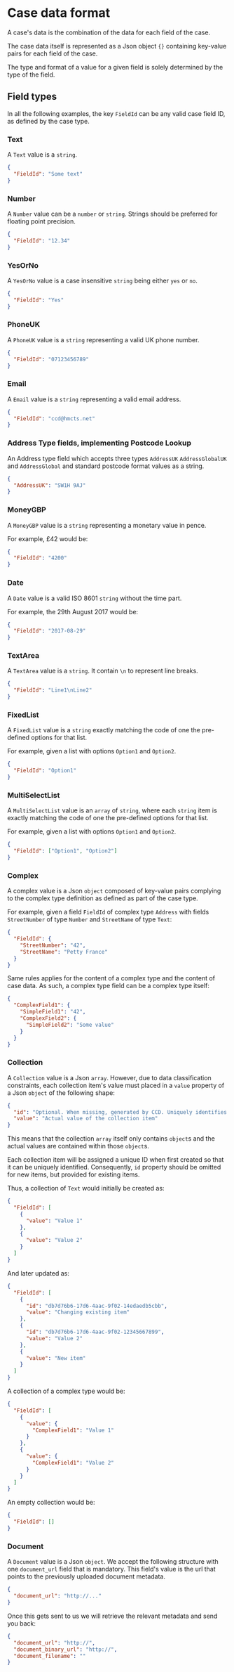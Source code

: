 # Case data format

A case's data is the combination of the data for each field of the case.

The case data itself is represented as a Json object `{}` containing key-value pairs for each field of the case.

The type and format of a value for a given field is solely determined by the type of the field.

## Field types

In all the following examples, the key `FieldId` can be any valid case field ID, as defined by the case type.

### Text

A `Text` value is a `string`.

```json
{
  "FieldId": "Some text"
}
```

### Number

A `Number` value can be a `number` or `string`. Strings should be preferred for floating point precision.

```json
{
  "FieldId": "12.34"
}
```

### YesOrNo

A `YesOrNo` value is a case insensitive `string` being either `yes` or `no`.

```json
{
  "FieldId": "Yes"
}
```

### PhoneUK

A `PhoneUK` value is a `string` representing a valid UK phone number.

```json
{
  "FieldId": "07123456789"
}
```

### Email

A `Email` value is a `string` representing a valid email address.

```json
{
  "FieldId": "ccd@hmcts.net"
}
```
### Address Type fields, implementing Postcode Lookup 
An Address type field which accepts three types `AddressUK` `AddressGlobalUK` and `AddressGlobal` and standard postcode format values as a string.

```json
{
  "AddressUK": "SW1H 9AJ"
}
```

### MoneyGBP

A `MoneyGBP` value is a `string` representing a monetary value in pence.

For example, £42 would be:

```json
{
  "FieldId": "4200"
}
```

### Date

A `Date` value is a valid ISO 8601 `string` without the time part.

For example, the 29th August 2017 would be:

```json
{
  "FieldId": "2017-08-29"
}
```

### TextArea

A `TextArea` value is a `string`. It contain `\n` to represent line breaks.

```json
{
  "FieldId": "Line1\nLine2"
}
```

### FixedList

A `FixedList` value is a `string` exactly matching the code of one the pre-defined options for that list.

For example, given a list with options `Option1` and `Option2`.

```json
{
  "FieldId": "Option1"
}
```

### MultiSelectList

A `MultiSelectList` value is an `array` of `string`, where each `string` item is exactly matching the code of one the pre-defined options for that list.

For example, given a list with options `Option1` and `Option2`.

```json
{
  "FieldId": ["Option1", "Option2"]
}
```

### Complex

A complex value is a Json `object` composed of key-value pairs complying to the complex type definition as defined as part of the case type.

For example, given a field `FieldId` of complex type `Address` with fields `StreetNumber` of type `Number` and `StreetName` of type `Text`:

```json
{
  "FieldId": {
    "StreetNumber": "42",
    "StreetName": "Petty France"
  }
}
```

Same rules applies for the content of a complex type and the content of case data.
As such, a complex type field can be a complex type itself:

```json
{
  "ComplexField1": {
    "SimpleField1": "42",
    "ComplexField2": {
      "SimpleField2": "Some value"
    }
  }
}
```

### Collection

A `Collection` value is a Json `array`. However, due to data classification constraints, each collection item's value must placed in a `value` property of a Json `object` of the following shape:

```json
{
  "id": "Optional. When missing, generated by CCD. Uniquely identifies a collection item",
  "value": "Actual value of the collection item"
}
```

This means that the collection `array` itself only contains `object`s and the actual values are contained within those `object`s.

Each collection item will be assigned a unique ID when first created so that it can be uniquely identified. Consequently, `id` property should be omitted for new items, but provided for existing items.

Thus, a collection of `Text` would initially be created as:

```json
{
  "FieldId": [
    {
      "value": "Value 1"
    },
    {
      "value": "Value 2"
    }
  ]
}
```

And later updated as:

```json
{
  "FieldId": [
    {
      "id": "db7d76b6-17d6-4aac-9f02-14edaedb5cbb",
      "value": "Changing existing item"
    },
    {
      "id": "db7d76b6-17d6-4aac-9f02-12345667899",
      "value": "Value 2"
    },
    {
      "value": "New item"
    }
  ]
}
```

A collection of a complex type would be:

```json
{
  "FieldId": [
    {
      "value": {
        "ComplexField1": "Value 1"
      }
    },
    {
      "value": {
        "ComplexField1": "Value 2"
      }
    }
  ]
}
```

An empty collection would be:

```json
{
  "FieldId": []
}
```

### Document

A `Document` value is a Json `object`. We accept the following structure with one `document_url` field that is mandatory. This field's value is the url that points to the previously uploaded document metadata.

```json
{
  "document_url": "http://..."
}
```

Once this gets sent to us we will retrieve the relevant metadata and send you back:

```json
{
  "document_url": "http://",
  "document_binary_url": "http://",
  "document_filename": ""
}
```
